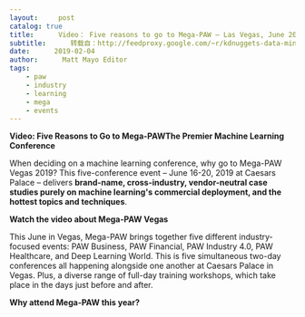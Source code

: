 ```yaml
---
layout:     post
catalog: true
title:      Video： Five reasons to go to Mega-PAW – Las Vegas, June 2019
subtitle:      转载自：http://feedproxy.google.com/~r/kdnuggets-data-mining-analytics/~3/eP7Gtwg-jgQ/paw-5-reasons-mega-paw-las-vegas.html
date:      2019-02-04
author:      Matt Mayo Editor
tags:
    - paw
    - industry
    - learning
    - mega
    - events
---
```


**Video: Five Reasons to Go to Mega-PAWThe Premier Machine Learning Conference**

When deciding on a machine learning conference, why go to Mega-PAW Vegas 2019? This five-conference event – June 16-20, 2019 at Caesars Palace – delivers **brand-name, cross-industry, vendor-neutral case studies purely on machine learning's commercial deployment, and the hottest topics and techniques**.

**Watch the video about Mega-PAW Vegas**

This June in Vegas, Mega-PAW brings together five different industry-focused events: PAW Business, PAW Financial, PAW Industry 4.0, PAW Healthcare, and Deep Learning World. This is five simultaneous two-day conferences all happening alongside one another at Caesars Palace in Vegas. Plus, a diverse range of full-day training workshops, which take place in the days just before and after. 

**Why attend Mega-PAW this year?**
